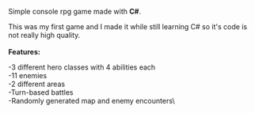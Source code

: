 Simple console rpg game made with **C#**.

This was my first game and I made it while still learning C# so it's code is not really high quality.
\
\
**Features:**

-3 different hero classes with 4 abilities each\
-11 enemies\
-2 different areas\
-Turn-based battles\
-Randomly generated map and enemy encounters\
